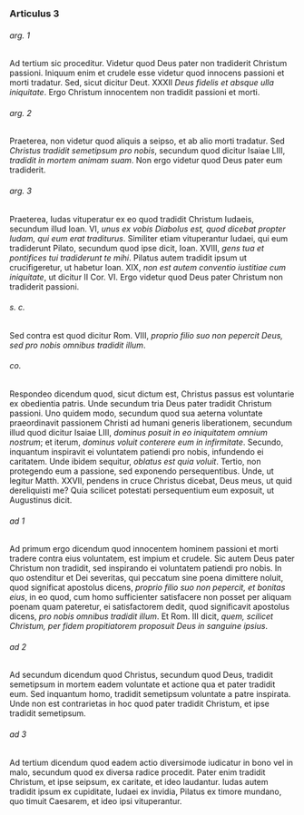 ### Articulus 3

###### arg. 1
Ad tertium sic proceditur. Videtur quod Deus pater non tradiderit Christum passioni. Iniquum enim et crudele esse videtur quod innocens passioni et morti tradatur. Sed, sicut dicitur Deut. XXXII *Deus fidelis et absque ulla iniquitate*. Ergo Christum innocentem non tradidit passioni et morti.

###### arg. 2
Praeterea, non videtur quod aliquis a seipso, et ab alio morti tradatur. Sed *Christus tradidit semetipsum pro nobis*, secundum quod dicitur Isaiae LIII, *tradidit in mortem animam suam*. Non ergo videtur quod Deus pater eum tradiderit.

###### arg. 3
Praeterea, Iudas vituperatur ex eo quod tradidit Christum Iudaeis, secundum illud Ioan. VI, *unus ex vobis Diabolus est, quod dicebat propter Iudam, qui eum erat traditurus*. Similiter etiam vituperantur Iudaei, qui eum tradiderunt Pilato, secundum quod ipse dicit, Ioan. XVIII, *gens tua et pontifices tui tradiderunt te mihi*. Pilatus autem tradidit ipsum ut crucifigeretur, ut habetur Ioan. XIX, *non est autem conventio iustitiae cum iniquitate*, ut dicitur II Cor. VI. Ergo videtur quod Deus pater Christum non tradiderit passioni.

###### s. c.
Sed contra est quod dicitur Rom. VIII, *proprio filio suo non pepercit Deus, sed pro nobis omnibus tradidit illum*.

###### co.
Respondeo dicendum quod, sicut dictum est, Christus passus est voluntarie ex obedientia patris. Unde secundum tria Deus pater tradidit Christum passioni. Uno quidem modo, secundum quod sua aeterna voluntate praeordinavit passionem Christi ad humani generis liberationem, secundum illud quod dicitur Isaiae LIII, *dominus posuit in eo iniquitatem omnium nostrum*; et iterum, *dominus voluit conterere eum in infirmitate*. Secundo, inquantum inspiravit ei voluntatem patiendi pro nobis, infundendo ei caritatem. Unde ibidem sequitur, *oblatus est quia voluit*. Tertio, non protegendo eum a passione, sed exponendo persequentibus. Unde, ut legitur Matth. XXVII, pendens in cruce Christus dicebat, Deus meus, ut quid dereliquisti me? Quia scilicet potestati persequentium eum exposuit, ut Augustinus dicit.

###### ad 1
Ad primum ergo dicendum quod innocentem hominem passioni et morti tradere contra eius voluntatem, est impium et crudele. Sic autem Deus pater Christum non tradidit, sed inspirando ei voluntatem patiendi pro nobis. In quo ostenditur et Dei severitas, qui peccatum sine poena dimittere noluit, quod significat apostolus dicens, *proprio filio suo non pepercit, et bonitas eius*, in eo quod, cum homo sufficienter satisfacere non posset per aliquam poenam quam pateretur, ei satisfactorem dedit, quod significavit apostolus dicens, *pro nobis omnibus tradidit illum*. Et Rom. III dicit, *quem, scilicet Christum, per fidem propitiatorem proposuit Deus in sanguine ipsius*.

###### ad 2
Ad secundum dicendum quod Christus, secundum quod Deus, tradidit semetipsum in mortem eadem voluntate et actione qua et pater tradidit eum. Sed inquantum homo, tradidit semetipsum voluntate a patre inspirata. Unde non est contrarietas in hoc quod pater tradidit Christum, et ipse tradidit semetipsum.

###### ad 3
Ad tertium dicendum quod eadem actio diversimode iudicatur in bono vel in malo, secundum quod ex diversa radice procedit. Pater enim tradidit Christum, et ipse seipsum, ex caritate, et ideo laudantur. Iudas autem tradidit ipsum ex cupiditate, Iudaei ex invidia, Pilatus ex timore mundano, quo timuit Caesarem, et ideo ipsi vituperantur.

